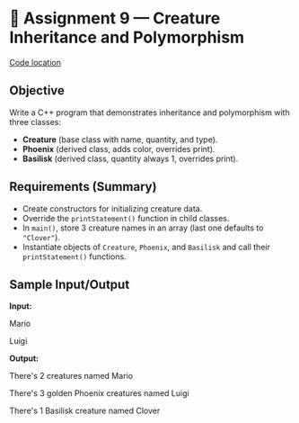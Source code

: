 # 🐉 Assignment 9  — Creature Inheritance and Polymorphism
[Code location](./Project9/Project9/FileName.cpp)

## Objective
Write a C++ program that demonstrates inheritance and polymorphism with three classes:  
- **Creature** (base class with name, quantity, and type).  
- **Phoenix** (derived class, adds color, overrides print).  
- **Basilisk** (derived class, quantity always 1, overrides print).  


## Requirements (Summary)
- Create constructors for initializing creature data.  
- Override the `printStatement()` function in child classes.  
- In `main()`, store 3 creature names in an array (last one defaults to `"Clover"`).  
- Instantiate objects of `Creature`, `Phoenix`, and `Basilisk` and call their `printStatement()` functions.  

## Sample Input/Output

**Input:**

Mario

Luigi

**Output:**

There's 2 creatures named Mario

There's 3 golden Phoenix creatures named Luigi

There's 1 Basilisk creature named Clover
